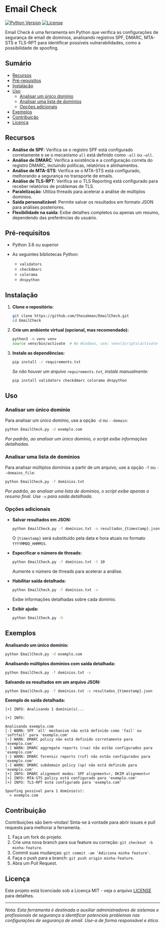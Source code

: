 
# Email Check

[![Python Version](https://img.shields.io/badge/python-3.6%2B-blue.svg)](https://www.python.org/downloads/)
[![License](https://img.shields.io/badge/license-MIT-green.svg)](LICENSE)

Email Check é uma ferramenta em Python que verifica as configurações de segurança de email de domínios, analisando registros SPF, DMARC, MTA-STS e TLS-RPT para identificar possíveis vulnerabilidades, como a possibilidade de spoofing.

## Sumário

- [Recursos](#recursos)
- [Pré-requisitos](#pré-requisitos)
- [Instalação](#instalação)
- [Uso](#uso)
  - [Analisar um único domínio](#analisar-um-único-domínio)
  - [Analisar uma lista de domínios](#analisar-uma-lista-de-domínios)
  - [Opções adicionais](#opções-adicionais)
- [Exemplos](#exemplos)
- [Contribuição](#contribuição)
- [Licença](#licença)

## Recursos

- **Análise de SPF**: Verifica se o registro SPF está configurado corretamente e se o mecanismo `all` está definido como `-all` ou `~all`.
- **Análise de DMARC**: Verifica a existência e a configuração correta do registro DMARC, incluindo políticas, relatórios e alinhamentos.
- **Análise de MTA-STS**: Verifica se o MTA-STS está configurado, melhorando a segurança no transporte de emails.
- **Análise de TLS-RPT**: Verifica se o TLS Reporting está configurado para receber relatórios de problemas de TLS.
- **Paralelização**: Utiliza threads para acelerar a análise de múltiplos domínios.
- **Saída personalizável**: Permite salvar os resultados em formato JSON para análises posteriores.
- **Flexibilidade na saída**: Exibe detalhes completos ou apenas um resumo, dependendo das preferências do usuário.

## Pré-requisitos

- Python 3.6 ou superior
- As seguintes bibliotecas Python:

  - `validators`
  - `checkdmarc`
  - `colorama`
  - `dnspython`

## Instalação

1. **Clone o repositório:**

   ```bash
   git clone https://github.com/thezakman/EmailCheck.git
   cd EmailCheck
   ```

2. **Crie um ambiente virtual (opcional, mas recomendado):**

   ```bash
   python3 -m venv venv
   source venv/bin/activate  # No Windows, use: venv\Scripts\activate
   ```

3. **Instale as dependências:**

   ```bash
   pip install -r requirements.txt
   ```

   *Se não houver um arquivo `requirements.txt`, instale manualmente:*

   ```bash
   pip install validators checkdmarc colorama dnspython
   ```

## Uso

### Analisar um único domínio

Para analisar um único domínio, use a opção `-d` ou `--domain`:

```bash
python EmailCheck.py -d exemplo.com
```

*Por padrão, ao analisar um único domínio, o script exibe informações detalhadas.*

### Analisar uma lista de domínios

Para analisar múltiplos domínios a partir de um arquivo, use a opção `-f` ou `--domains_file`:

```bash
python EmailCheck.py -f domínios.txt
```

*Por padrão, ao analisar uma lista de domínios, o script exibe apenas o resumo final. Use `-v` para saída detalhada.*

### Opções adicionais

- **Salvar resultados em JSON:**

  ```bash
  python EmailCheck.py -f domínios.txt -o resultados_{timestamp}.json
  ```

  O `{timestamp}` será substituído pela data e hora atuais no formato `YYYYMMDD_HHMMSS`.

- **Especificar o número de threads:**

  ```bash
  python EmailCheck.py -f domínios.txt -t 10
  ```

  Aumente o número de threads para acelerar a análise.

- **Habilitar saída detalhada:**

  ```bash
  python EmailCheck.py -f domínios.txt -v
  ```

  Exibe informações detalhadas sobre cada domínio.

- **Exibir ajuda:**

  ```bash
  python EmailCheck.py -h
  ```

## Exemplos

**Analisando um único domínio:**

```bash
python EmailCheck.py -d exemplo.com
```

**Analisando múltiplos domínios com saída detalhada:**

```bash
python EmailCheck.py -f domínios.txt -v
```

**Salvando os resultados em um arquivo JSON:**

```bash
python EmailCheck.py -f domínios.txt -o resultados_{timestamp}.json
```

**Exemplo de saída detalhada:**

```
[+] INFO: Analisando 1 domínio(s)...

[+] INFO:

Analisando exemplo.com
[-] WARN: SPF 'all' mechanism não está definido como 'fail' ou 'softfail' para 'exemplo.com'
[-] WARN: DMARC policy não está definido corretamente para 'exemplo.com'
[-] WARN: DMARC aggregate reports (rua) não estão configurados para 'exemplo.com'
[-] WARN: DMARC forensic reports (ruf) não estão configurados para 'exemplo.com'
[-] WARN: DMARC subdomain policy (sp) não está definido para 'exemplo.com'
[+] INFO: DMARC alignment modes: SPF alignment=r, DKIM alignment=r
[+] INFO: MTA-STS policy está configurado para 'exemplo.com'
[+] INFO: TLS-RPT está configurado para 'exemplo.com'

Spoofing possível para 1 domínio(s):
  > exemplo.com
```

## Contribuição

Contribuições são bem-vindas! Sinta-se à vontade para abrir issues e pull requests para melhorar a ferramenta.

1. Faça um fork do projeto.
2. Crie uma nova branch para sua feature ou correção: `git checkout -b minha-feature`.
3. Commit suas mudanças: `git commit -am 'Adiciona minha feature'`.
4. Faça o push para a branch: `git push origin minha-feature`.
5. Abra um Pull Request.

## Licença

Este projeto está licenciado sob a Licença MIT - veja o arquivo [LICENSE](LICENSE) para detalhes.

---

*Nota: Esta ferramenta é destinada a auxiliar administradores de sistemas e profissionais de segurança a identificar potenciais problemas nas configurações de segurança de email. Use-a de forma responsável e ética.*
